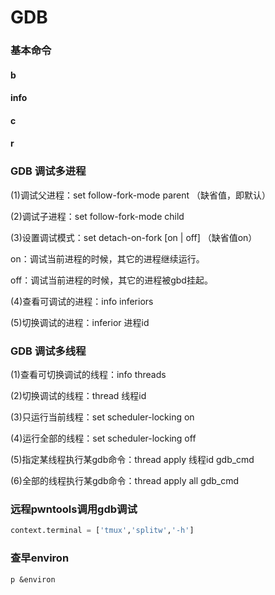 # GDB

### 基本命令

#### b

#### info

#### c

#### r

### GDB 调试多进程

(1)调试父进程：set follow-fork-mode parent （缺省值，即默认）

(2)调试子进程：set follow-fork-mode child

(3)设置调试模式：set detach-on-fork [on | off] （缺省值on）

on：调试当前进程的时候，其它的进程继续运行。

off：调试当前进程的时候，其它的进程被gbd挂起。

(4)查看可调试的进程：info inferiors

(5)切换调试的进程：inferior 进程id


### GDB 调试多线程

(1)查看可切换调试的线程：info threads

(2)切换调试的线程：thread 线程id

(3)只运行当前线程：set scheduler-locking on

(4)运行全部的线程：set scheduler-locking off

(5)指定某线程执行某gdb命令：thread apply 线程id gdb_cmd

(6)全部的线程执行某gdb命令：thread apply all gdb_cmd

### 远程pwntools调用gdb调试

```python
context.terminal = ['tmux','splitw','-h']
```

### 查早environ

```
p &environ
```

